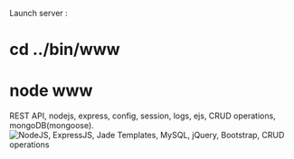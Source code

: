 Launch server : 
# cd ../bin/www
# node www


REST API, nodejs, express, config, session, logs, ejs, CRUD operations, mongoDB(mongoose). 
![NodeJS, ExpressJS, Jade Templates, MySQL, jQuery, Bootstrap, CRUD operations](https://github.com/DenysSidorov/NodeJS-Rest-Api-with-Mongo/raw/master/rest.jpg)
